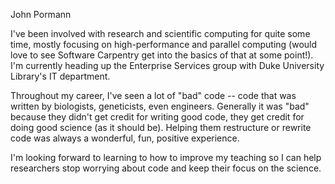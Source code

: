 John Pormann

I've been involved with research and scientific computing for quite some time, mostly focusing on high-performance and parallel computing (would love to see Software Carpentry get into the basics of that at some point!).  I'm currently heading up the Enterprise Services group with Duke University Library's IT department.

Throughout my career, I've seen a lot of "bad" code -- code that was written by biologists, geneticists, even engineers.  Generally it was "bad" because they didn't get credit for writing good code, they get credit for doing good science (as it should be).  Helping them restructure or rewrite code was always a wonderful, fun, positive experience.

I'm looking forward to learning to how to improve my teaching so I can help researchers stop worrying about code and keep their focus on the science.


